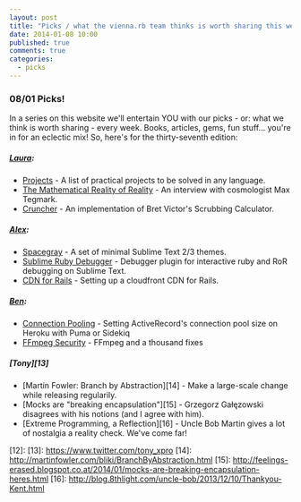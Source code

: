 ```yaml
---
layout: post
title: "Picks / what the vienna.rb team thinks is worth sharing this week"
date: 2014-01-08 10:00
published: true
comments: true
categories:
  - picks
---
```


### 08/01 Picks!

In a series on this website we'll entertain YOU with our picks - or: what we think is worth sharing - every week.
Books, articles, gems, fun stuff... you're in for an eclectic mix! So, here's for the thirty-seventh edition:

##### [Laura][1]:
  - [Projects][2] - A list of practical projects to be solved in any language.
  - [The Mathematical Reality of Reality][3] - An interview with cosmologist Max Tegmark.
  - [Cruncher][4] - An implementation of Bret Victor's Scrubbing Calculator.

##### [Alex][5]:
  - [Spacegray][6] - A set of minimal Sublime Text 2/3 themes.
  - [Sublime Ruby Debugger][7] - Debugger plugin for interactive ruby and RoR debugging on Sublime Text.
  - [CDN for Rails][8] - Setting up a cloudfront CDN for Rails.

##### [Ben][9]:
  - [Connection Pooling][10] - Setting ActiveRecord's connection pool size on Heroku with Puma or Sidekiq
  - [FFmpeg Security][11] - FFmpeg and a thousand fixes

##### [Tony][13]
  - [Martin Fowler: Branch by Abstraction][14] - Make a large-scale change while releasing regularily.
  - [Mocks are "breaking encapsulation"][15] - Grzegorz Gałęzowski disagrees with his notions (and I agree with him).
  - [Extreme Programming, a Reflection][16] - Uncle Bob Martin gives a lot of nostalgia a reality check. We've come far!

[1]: http://www.twitter.com/alicetragedy
[2]: http://github.com/karan/Projects
[3]: http://motherboard.vice.com/blog/the-mathematical-reality-of-reality-an-interview-with-cosmologist-max-tegmark
[4]: http://github.com/osnr/cruncher
[5]: http://www.twitter.com/alexandertacho
[6]: https://github.com/kkga/spacegray
[7]: https://github.com/shuky19/sublime_debugger
[8]: http://brandonhilkert.com/blog/setting-up-a-cloudfront-cdn-for-rails/
[9]: http://www.twitter.com/beanieboi
[10]: http://watsi.github.io/2014/01/09/updated-ar-connection-pool-size-on-heroku-with-puma-and-sidekiq.html
[11]: http://googleonlinesecurity.blogspot.de/2014/01/ffmpeg-and-thousand-fixes.html
[12]:
[13]: https://www.twitter.com/tony_xpro
[14]: http://martinfowler.com/bliki/BranchByAbstraction.html
[15]: http://feelings-erased.blogspot.co.at/2014/01/mocks-are-breaking-encapsulation-heres.html
[16]: http://blog.8thlight.com/uncle-bob/2013/12/10/Thankyou-Kent.html
